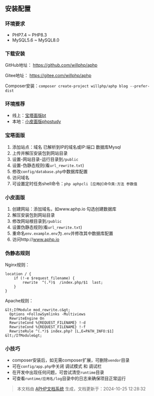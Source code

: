 ## 安装配置

### 环境要求

- PHP7.4 ~ PHP8.3 
- MySQL5.6 ~ MySQL8.0

### 下载安装

GitHub地址： https://github.com/willphp/aphp

Gitee地址： https://gitee.com/willphp/aphp

Composer安装：`composer create-project willphp/aphp blog --prefer-dist`

###  环境推荐

- 线上：[宝塔面版bt](https://www.bt.cn)
- 本地：[小皮面版phpstudy](https://www.xp.cn)

### 宝塔面版

1. 添加站点：域名 已解析到IP的域名或IP:端口 数据库Mysql
2. 上传并解压安装包到网站目录
3. 设置-网站目录-运行目录到`/public`
4. 设置-伪静态规则(看`url_rewrite.txt`)
5. 修改`config/database.php`中数据库配置
6. 访问域名
7. 可设置定时任务shell命令：`php aphpcli [应用@]命令类:方法 参数值`

### 小皮面版

1. 创建网站：添加域名，如www.aphp.io 勾选创建数据库
2. 解压安装包到网站目录
3. 修改网站根目录到`/public`
4. 设置伪静态规则(看`url_rewrite.txt`)
5. 重命名`env.example.env`为`.env`并修改其中数据库配置
6. 访问http://www.aphp.io

### 伪静态规则

Nginx规则：

```
location / {
	if (!-e $request_filename) {
		rewrite  ^(.*)$  /index.php/$1  last;
	}
}
```

Apache规则：

```
&lt;IfModule mod_rewrite.c&gt;
  Options +FollowSymlinks -Multiviews
  RewriteEngine On
  RewriteCond %{REQUEST_FILENAME} !-d
  RewriteCond %{REQUEST_FILENAME} !-f
  RewriteRule ^(.*)$ index.php? [L,E=PATH_INFO:$1]
&lt;/IfModule&gt;
```

### 小技巧

- composer安装后，如无需composer扩展，可删除`vendor`目录
- 可在`config/app.php`中关闭 调试模式 和 调试栏 
- 在开发中出现任何问题，可尝试清空`runtime`目录
- 可查看`runtime/应用名/log`目录中的日志来确保项目正常运行


>本文档由 [APHP文档系统](https://doc.aphp.top) 生成，文档更新于：2024-10-25 12:28:32